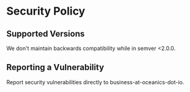 # Security Policy

## Supported Versions

We don't maintain backwards compatibility while in semver <2.0.0.

## Reporting a Vulnerability

Report security vulnerabilities directly to business-at-oceanics-dot-io.
